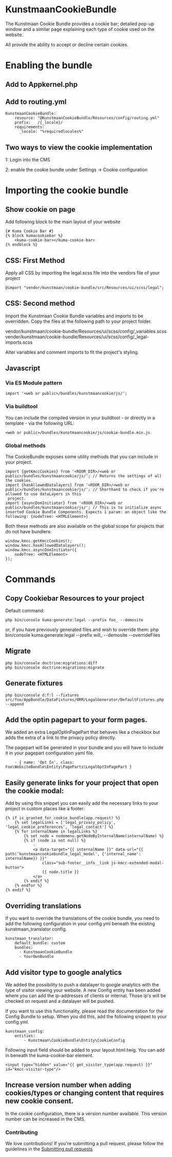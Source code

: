 KunstmaanCookieBundle
=====================

The Kunstmaan Cookie Bundle provides a cookie bar; 
detailed pop-up window and a similar page 
explaining each type of cookie used on the website.

All provide the ability to accept or decline certain cookies.

# Enabling the bundle

## Add to Appkernel.php
## Add to routing.yml

```
KunstmaanCookieBundle:
    resource: "@KunstmaanCookieBundle/Resources/config/routing.yml"
    prefix:   /{_locale}/
    requirements:
      _locale: "%requiredlocales%"
```

## Two ways to view the cookie implementation

1: Login into the CMS

2: enable the cookie bundle under Settings -> Cookie configuration 

# Importing the cookie bundle

## Show cookie on page
Add following block to the main layout of your website

```
{# Kuma Cookie Bar #}
{% block kumacookiebar %}
    <kuma-cookie-bar></kuma-cookie-bar>
{% endblock %}
```

## CSS: First Method
Apply all CSS by importing the legal.scss file 
into the vendors file of your project

```
@import "vendor/kunstmaan/cookie-bundle/src/Resources/ui/scss/legal";
``` 

## CSS: Second method
Import the Kunstmaan Cookie Bundle variables and imports to be overridden. 
Copy the files at the following path to your project folder.

vendor/kunstmaan/cookie-bundle/Resources/ui/scss/config/_variables.scss
vender/kunstmaan/cookie-bundle/Resources/ui/scss/config/_legal-imports.scss

Alter variables and comment imports to fit the project's styling.

## Javascript
### Via ES Module pattern
```
import '<web or public>/bundles/kunstmaancookie/js/';
```
### Via buildtool
You can include the compiled version in your buildtool - or directly in a template - via the following URL:
```
<web or public>/bundles/kunstmaancookie/js/cookie-bundle.min.js
```

### Global methods
The CookieBundle exposes some utility methods that you can include in your project.
```
import {getKmccCookies} from '<ROOR_DIR>/<web or public>/bundles/kunstmaancookie/js/'; // Returns the settings of all the cookies.
import {hasAllowedDatalayers} from '<ROOR_DIR>/<web or public>/bundles/kunstmaancookie/js/'; // Shorthand to check if you're allowed to use dataLayers in this
 project.
import {asyncDomInitiator} from '<ROOR_DIR>/<web or public>/bundles/kunstmaancookie/js/'; // This is to initialize async inserted Cookie Bundle Components. Expects 1 param: an object like the following: {nodeTree: <HTMLElement>}
``` 

Both these methods are also available on the global scope for projects that do not have bundlers:
```
window.kmcc.getKmccCookies(); 
window.kmcc.hasAllowedDatalayers(); 
window.kmcc.asyncDomInitiator({
    nodeTree: <HTMLElement>
});
```

# Commands

## Copy Cookiebar Resources to your project

Default command:
```
php bin/console kuma:generate:legal --prefix foo_ --demosite
``` 
or, if you have previously generated files and wish to override them:
php bin/console kuma:generate:legal --prefix will_ --demosite --overrideFiles


## Migrate

```
php bin/console doctrine:migrations:diff
php bin/console doctrine:migrations:migrate
``` 


## Generate fixtures
 
```
php bin/console d:f:l --fixtures src/foo/AppBundle/DataFixtures/ORM/LegalGenerator/DefaultFixtures.php --append
``` 

## Add the optin pagepart to your form pages. 
We added an extra LegalOptInPagePart that behaves like a checkbox but adds the extra of a link to the privacy policy directly.

The pagepart will be generated in your bundle and you will have to include it in your pagepart configuration yaml file.

```
    - { name: 'Opt In', class: Foo\WebsiteBundle\Entity\PageParts\LegalOptInPagePart }
```

## Easily generate links for your project that open the cookie modal:

Add by using this snippet you can easily add the necessary links to your project in custom places like a footer:

```
{% if is_granted_for_cookie_bundle(app.request) %}
    {% set legalLinks = ['legal_privacy_policy', 'legal_cookie_preferences', 'legal_contact'] %}
    {% for internalName in legalLinks %}
        {% set node = nodemenu.getNodeByInternalName(internalName) %}
        {% if (node is not null) %}
            -
            <a data-target="{{ internalName }}" data-url="{{ path('kunstmaancookiebundle_legal_modal', {'internal_name': internalName}) }}"
                class="sub-footer__info__link js-kmcc-extended-modal-button">
                {{ node.title }}
            </a>
        {% endif %}
    {% endfor %}
{% endif %}
```

## Overriding translations

If you want to override the translations of the cookie bundle, you need to add the following configuration in your config.yml 
beneath the existing kunstmaan_translator config.

```
kunstmaan_translator:
    default_bundle: custom
    bundles:
      - KunstmaanCookieBundle
      - YourOwnBundle
```

## Add visitor type to google analytics

We added the possibility to push a datalayer to google analytics with the type of visitor viewing your website. A new Config entity has been added 
where you can add the ip-addresses of clients or internal. Those ip's will be checked on request and a datalayer will be pushed.

If you want to use this functionality, please read the documentation for the Config Bundle to setup. When you did this, add the following snippet to your config.yml.

```
kunstmaan_config:
    entities:
        - Kunstmaan\CookieBundle\Entity\CookieConfig
```

Following input field should be added to your layout.html.twig. You can add in beneath the kuma-cookie-bar element.

```
<input type="hidden" value="{{ get_visitor_type(app.request) }}" id="kmcc-visitor-type"/>
```

## Increase version number when adding cookies/types or changing content that requires new cookie consent.

In the cookie configuration, there is a version number available. This version number can be increased in the CMS.

### Contributing

We love contributions!
If you're submitting a pull request, please follow the guidelines in the [Submitting pull requests](docs/pull-requests.md)
